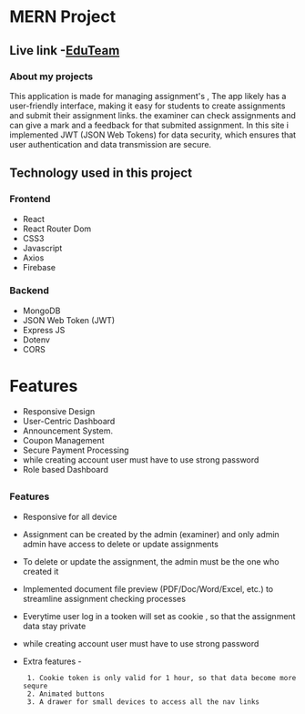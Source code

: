 # MERN Project
## Live link -[EduTeam](https://assignment-11-a9fb7.web.app)

### About my projects

This application is made for managing assignment's , The app likely has a user-friendly interface, making it easy for students to create assignments and submit their assignment links. the examiner can check assignments and can give a mark and a feedback for that submited assignment. In this site i implemented JWT (JSON Web Tokens) for data security, which ensures that user authentication and data transmission are secure.
## 

## Technology used in this project

### Frontend
 - React
 - React Router Dom
 - CSS3
 - Javascript
 - Axios
 - Firebase
 

 ### Backend
  - MongoDB
  - JSON Web Token (JWT)
  - Express JS
  - Dotenv
  - CORS

# Features

- Responsive Design
- User-Centric Dashboard
- Announcement System.
- Coupon Management
- Secure Payment Processing
- while creating account user must have to use strong password
- Role based Dashboard
## 

### Features

- Responsive for all device
- Assignment can be created by the admin (examiner) and only admin admin have access to delete or update assignments
- To delete or update the assignment, the admin must be the one who created it
- Implemented document file preview (PDF/Doc/Word/Excel, etc.) to streamline assignment checking processes

- Everytime user log in a tooken will set as cookie , so that the assignment data stay private
- while creating account user must have to use strong password
- Extra features -
    
       1. Cookie token is only valid for 1 hour, so that data become more sequre
       2. Animated buttons
       3. A drawer for small devices to access all the nav links
## 
    